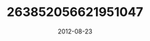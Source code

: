 ---
title: "263852056621951047"
image: "2012-08-23 08.13.57 263852056621951047_46248401"
date: "2012-08-23"
type: "photo"
---